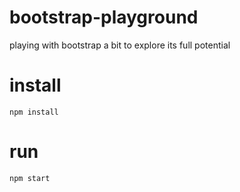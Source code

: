 # bootstrap-playground
playing with bootstrap a bit to explore its full potential

# install
`npm install`

# run
`npm start`
